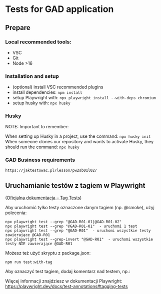 # Tests for GAD application

## Prepare

### Local recommended tools:

- VSC
- Git
- Node >16

### Installation and setup

- (optional) install VSC recommended plugins
- install dependencies: `npm install`
- setup Playwright with: `npx playwright install --with-deps chromium`
- setup husky with: `npx husky`

### Husky

NOTE: Important to remember:

When setting up Husky in a project, use the command:
`npx husky init`
When someone clones our repository and wants to activate Husky, they should run the command:
`npx husky`

### GAD Business requirements

`https://jaktestowac.pl/lesson/pw2sb01l02/`

## Uruchamianie testów z tagiem w Playwright

([Oficjalna dokumentacja – Tag Tests](https://playwright.dev/docs/test-annotations#tag-tests))

Aby uruchomić tylko testy oznaczone danym tagiem (np. @smoke), użyj polecenia:

```
npx playwright test --grep "@GAD-R01-01|@GAD-R01-02"
npx playwright test --grep "@GAD-R01-01"  - uruchomi 1 test
npx playwright test --grep "@GAD-R01"  - uruchomi wszystkie testy zawierające @GAD-R01
npx playwright test --grep-invert "@GAD-R01"  - uruchomi wszystkie testy NIE zawierające @GAD-R01

```

Możesz też użyć skryptu z package.json:

```
npm run test:with-tag
```

Aby oznaczyć test tagiem, dodaj komentarz nad testem, np.:

Więcej informacji znajdziesz w dokumentacji Playwright: https://playwright.dev/docs/test-annotations#tagging-tests
